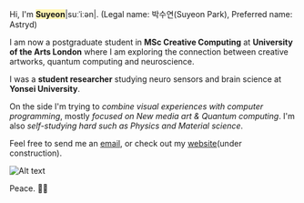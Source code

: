 Hi, I'm **<span style='background-color:#fff5b1'>Suyeon</span>**|suːˈiːən|. (Legal name: 박수연(Suyeon Park), Preferred name: Astryd)

I am now a postgraduate student in **MSc Creative Computing** at **University of the Arts London** where I am exploring the connection between creative artworks, quantum computing and neuroscience.

I was a **student researcher** studying neuro sensors and brain science at **Yonsei University**.

On the side I'm trying to *combine visual experiences with computer programming*, mostly *focused on New media art & Quantum computing*. I'm also *self-studying hard such as Physics and Material science*.

Feel free to send me an [email](mailto:artreadcode@gmail.com), or check out my [website](https://artreadcode.com)(under construction).

![Alt text](https://spotify-recently-played-readme.vercel.app/api?user=camwalker1115)

Peace. ✌🏻
